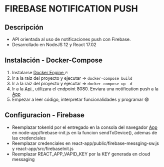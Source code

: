 # FIREBASE NOTIFICATION PUSH

## Descripción

-   API orientada al uso de notificaciones push con Firebase.
-   Desarrollado en NodeJS 12 y React 17.02

## Instalación - Docker-Compose

1. Instalarse [ Docker Engine ](https://docs.docker.com/engine/install/) :fire:
2. Ir a la raiz del proyecto y ejecutar => `docker-compose build`
3. Ir a la raiz del proyecto y ejecutar => `docker-compose up -d`
4. Ir a la [ Api ](http://127.0.0.1:8080/), utilizara el endpoint 8080. Enviara una notification push a la [ App ](http://localhost:3000/)
5. Empezar a leer código, interpretar funcionalidades y programar :smile:

## Configuracion - Firebase

-   Reemplazar tokenId por el entregado en la consola del navegador [ App ](http://localhost:3000/) en node-app/firebase-init.js en la funcion sendToDevice(), ademas de las credenciales
-   Reemplazar credenciales en react-app/public/firebase-messging-sw.js y react-app/src/firebaseInit.js
-   Reemplazar REACT_APP_VAPID_KEY por la KEY generada en cloud messaging
